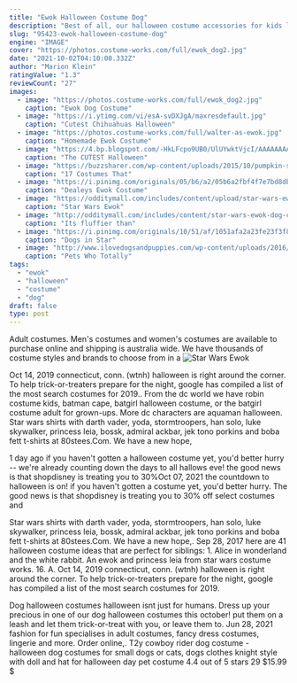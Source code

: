 ```yaml
---
title: "Ewok Halloween Costume Dog"
description: "Best of all, our halloween costume accessories for kids let her create a look that's truly one of a kind! if your little boy wants a great costume, you've come to the right place! our selection of"
slug: "95423-ewok-halloween-costume-dog"
engine: "IMAGE"
cover: "https://photos.costume-works.com/full/ewok_dog2.jpg"
date: "2021-10-02T04:10:00.332Z"
author: "Marion Klein"
ratingValue: "1.3"
reviewCount: "27"
images:
  - image: "https://photos.costume-works.com/full/ewok_dog2.jpg"
    caption: "Ewok Dog Costume"
  - image: "https://i.ytimg.com/vi/esA-svDXJgA/maxresdefault.jpg"
    caption: "Cutest Chihuahuas Halloween"
  - image: "https://photos.costume-works.com/full/walter-as-ewok.jpg"
    caption: "Homemade Ewok Costume"
  - image: "https://4.bp.blogspot.com/-HkLFcpo9UB0/UlUYwktVjcI/AAAAAAAAK8o/Dr8EueLS3HE/s1600/Pope-Dog-CutestPet-Costumes.jpg"
    caption: "The CUTEST Halloween"
  - image: "https://buzzsharer.com/wp-content/uploads/2015/10/pumpkin-shih-tzu-halloween.jpg"
    caption: "17 Costumes That"
  - image: "https://i.pinimg.com/originals/05/b6/a2/05b6a2fbf4f7e7bd8dba64abb795ff14.jpg"
    caption: "Dealeys Ewok Costume"
  - image: "https://odditymall.com/includes/content/upload/star-wars-ewok-dog-costume-2737.jpg"
    caption: "Star Wars Ewok"
  - image: "http://odditymall.com/includes/content/star-wars-ewok-dog-costume-0.jpg"
    caption: "Its fluffier than"
  - image: "https://i.pinimg.com/originals/10/51/af/1051afa2a23fe23f3f8bd84a18c12c83.jpg"
    caption: "Dogs in Star"
  - image: "http://www.ilovedogsandpuppies.com/wp-content/uploads/2016/11/15-howloween-costumes.jpg"
    caption: "Pets Who Totally"
tags:
  - "ewok"
  - "halloween"
  - "costume"
  - "dog"
draft: false
type: post
---
```


Adult costumes. Men's costumes and women's costumes are available to purchase online and shipping is australia wide. We have thousands of costume styles and brands to choose from in a
![Star Wars Ewok](https://odditymall.com/includes/content/upload/star-wars-ewok-dog-costume-2737.jpg "Star Wars Ewok")

Oct 14, 2019 connecticut, conn. (wtnh)  halloween is right around the corner. To help trick-or-treaters prepare for the night, google has compiled a list of the most search costumes for 2019.. From the dc world we have robin costume kids, batman cape, batgirl halloween costume, or the batgirl costume adult for grown-ups. More dc characters are aquaman halloween. Star wars shirts with darth vader, yoda, stormtroopers, han solo, luke skywalker, princess leia, bossk, admiral ackbar, jek tono porkins and boba fett t-shirts at 80stees.Com. We have a new hope,
<!--inArticleAds-->

<!--galleryOne-->

1 day ago if you haven't gotten a halloween costume yet, you'd better hurry -- we're already counting down the days to all hallows eve! the good news is that shopdisney is treating you to 30%Oct 07, 2021 the countdown to halloween is on! if you haven't gotten a costume yet, you'd better hurry. The good news is that shopdisney is treating you to 30% off select costumes and
<!--inArticleAds-->

<!--galleryTwo-->

Star wars shirts with darth vader, yoda, stormtroopers, han solo, luke skywalker, princess leia, bossk, admiral ackbar, jek tono porkins and boba fett t-shirts at 80stees.Com. We have a new hope,. Sep 28, 2017 here are 41 halloween costume ideas that are perfect for siblings: 1. Alice in wonderland and the white rabbit.  An ewok and princess leia from star wars costume works. 16. A. Oct 14, 2019 connecticut, conn. (wtnh)  halloween is right around the corner. To help trick-or-treaters prepare for the night, google has compiled a list of the most search costumes for 2019.
<!--galleryThree-->

Dog halloween costumes halloween isnt just for humans. Dress up your precious in one of our dog halloween costumes this october! put them on a leash and let them trick-or-treat with you, or leave them to. Jun 28, 2021 fashion for fun specialises in adult costumes, fancy dress costumes, lingerie and more. Order online,. T2y cowboy rider dog costume - halloween dog costumes for small dogs or cats, dogs clothes knight style with doll and hat for halloween day pet costume 4.4 out of 5 stars 29 $15.99 $